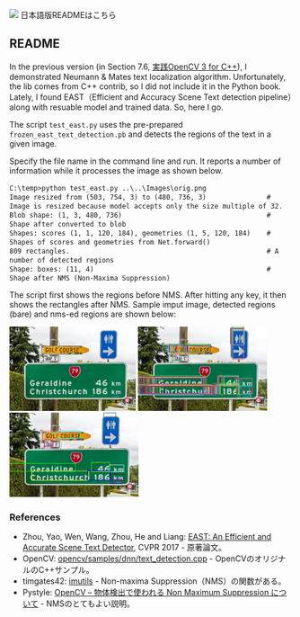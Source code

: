 <a href="./README.jp.md"><img src="https://www.worldometers.info/img/flags/ja-flag.gif" width="50"></img></a> 日本語版READMEはこちら

## README

In the previous version (in Section 7.6, [実践OpenCV 3 for C++](https://www.cutt.co.jp/book/978-4-87783-380-0.html)), I demonstrated Neumann & Mates text localization algorithm. Unfortunately, the lib comes from C++ contrib, so I did not include it in the Python book. Lately, I found EAST（Efficient and Accuracy Scene Text detection pipeline）along with resuable model and trained data. So, here I go.

The script `test_east.py` uses the pre-prepared `frozen_east_text_detection.pb` and detects the regions of the text in a given image.

Specify the file name in the command line and run. It reports a number of information while it processes the image as shown below.

```
C:\temp>python test_east.py ..\..\Images\orig.png
Image resized from (503, 754, 3) to (480, 736, 3)               # Image is resized because model accepts only the size multiple of 32.
Blob shape: (1, 3, 480, 736)                                    # Shape after converted to blob
Shapes: scores (1, 1, 120, 184), geometries (1, 5, 120, 184)    # Shapes of scores and geometries from Net.forward()
809 rectangles.                                                 # A number of detected regions
Shape: boxes: (11, 4)                                           # Shape after NMS (Non-Maxima Suppression)
```

The script first shows the regions before NMS. After hitting any key, it then shows the rectangles after NMS. Sample imput image, detected regions (bare) and nms-ed regions are shown below:

<img src="./images/orig.png" height="150"></img>
<img src="./images/detected.png" height="150"></img>
<img src="./images/nmsed.png" height="150"></img>


### References

- Zhou, Yao, Wen, Wang, Zhou, He and Liang: [EAST: An Efficient and Accurate Scene Text Detector](https://arxiv.org/abs/1704.03155), CVPR 2017 - 原著論文。
- OpenCV: [opencv/samples/dnn/text_detection.cpp](https://github.com/opencv/opencv/blob/master/samples/dnn/text_detection.cpp) - OpenCVのオリジナルのC++サンプル。
- timgates42: [imutils](https://github.com/PyImageSearch/imutils) - Non-maxima Suppression（NMS）の関数がある。
- Pystyle: [OpenCV – 物体検出で使われる Non Maximum Suppression について](https://pystyle.info/opencv-non-maximum-suppression/) - NMSのとてもよい説明。

